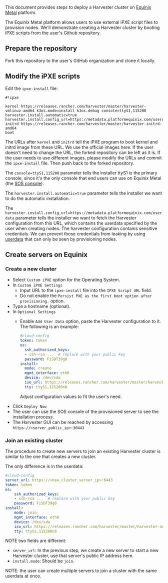 This document provides steps to deploy a Harvester cluster on [Equinix Metal](https://metal.equinix.com/) platform.

The Equinix Metal platform allows users to use external iPXE script files to provision nodes. We'll demonstrate creating a Harvester cluster by booting iPXE scripts from the user's Github repository. 

## Prepare the repository

Fork this repository to the user's GitHub organization and clone it locally.

## Modify the iPXE scripts

Edit the `ipxe-install` file:

```
#!ipxe

kernel https://releases.rancher.com/harvester/master/harvester-vmlinuz-amd64 k3os.mode=install k3os.debug console=ttyS1,115200 harvester.install.automatic=true harvester.install.config_url=https://metadata.platformequinix.com/userdata
initrd https://releases.rancher.com/harvester/master/harvester-initrd-amd64
boot
```

The URLs after `kernel` and `initrd` tell the iPXE program to boot kernel and initrd image from these URL. We use the official images here. If the user doesn't need to change the URL, the forked repository can be left as it is. If the user needs to use different images, please modify the URLs and commit the `ipxe-install` file. Then push back to the forked repository.

The `console=ttyS1,115200` parameter tells the installer ttyS1 is the primary console, since it's the only console that end users can use on Equinix Metal (the [SOS console](https://metal.equinix.com/developers/docs/resilience-recovery/serial-over-ssh/)).

The `harvester.install.automatic=true` parameter tells the installer we want to do the automatic installation.

The `harvester.install.config_url=https://metadata.platformequinix.com/userdata` parameter tells the installer we want to fetch the Harvester configuration from this URL, which contains the userdata specified by the user when creating nodes. The harvester configuration contains sensitive credentials. We can prevent those credentials from leaking by using [userdata](https://metal.equinix.com/developers/docs/servers/user-data/) that can only be seen by provisioning nodes.

## Create servers on Equinix

### Create a new cluster

- Select `Custom iPXE` option for the Operating System.
- In `Custom iPXE Settings`
  - Input URL to the `ipxe-install` file into the `IPXE Script URL` field.
  - Do not enable the `Persist PXE as the first boot option after provisioning.` option.
- Type a hostname (optional).
- In `Optional Settings`
  - Enable `Add User Data` option, paste the Harvester configuration to it. The following is an example:

    ```yaml
    #cloud-config
    token: token
    os:
      ssh_authorized_keys:
      - ssh-rsa ...  # replace with your public key
      password: FiSDT39g0
    install:
      mode: create
      mgmt_interface: eth0
      device: /dev/sda
      iso_url: https://releases.rancher.com/harvester/master/harvester-amd64.iso
      tty: ttyS1,115200n8
    ```

    Adjust configuration values to fit the user's need.
- Click `Deploy Now`
- The user can use the SOS console of the provisioned server to see the installation process.
- The Harvester GUI can be reached by accessing `https://<server_public_ip>:30443`


### Join an existing cluster

The procedure to create new servers to join an existing Harvester cluster is similar to the one that creates a new cluster.

The only difference is in the userdata:

```yaml
#cloud-config
server_url: https://<new_cluster_server_ip>:6443
token: token
os:
    ssh_authorized_keys:
    - ssh-rsa ...  # replace with your public key
    password: FiSDT39g0
install:
    mode: join
    mgmt_interface: eth0
    device: /dev/sda
    iso_url: https://releases.rancher.com/harvester/master/harvester-amd64.iso
    tty: ttyS1,115200n8
```

NOTE two fields are different:

- `server_url`: In the previous step, we create a new server to start a new Harvester cluster, use that server's public IP address here.
- `install.mode`: Should be `join`.

NOTE: the user can create multiple servers to join a cluster with the same userdata at once.

